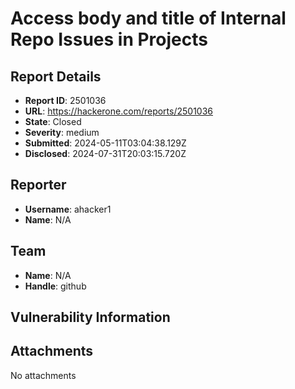 # Access body and title of Internal Repo Issues in Projects

## Report Details
- **Report ID**: 2501036
- **URL**: https://hackerone.com/reports/2501036
- **State**: Closed
- **Severity**: medium
- **Submitted**: 2024-05-11T03:04:38.129Z
- **Disclosed**: 2024-07-31T20:03:15.720Z

## Reporter
- **Username**: ahacker1
- **Name**: N/A

## Team
- **Name**: N/A
- **Handle**: github

## Vulnerability Information


## Attachments
No attachments
